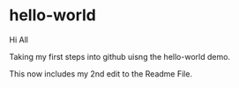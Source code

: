 # hello-world

Hi All

Taking my first steps into github uisng the hello-world demo.

This now includes my 2nd edit to the Readme File.
